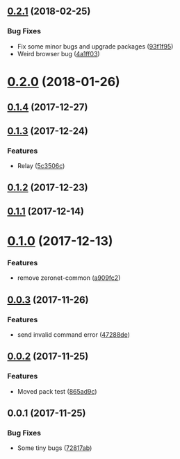 <a name="0.2.1"></a>
## [0.2.1](https://github.com/ZeroNetJS/zeronet-swarm/compare/v0.2.0...v0.2.1) (2018-02-25)


### Bug Fixes

* Fix some minor bugs and upgrade packages ([93f1f95](https://github.com/ZeroNetJS/zeronet-swarm/commit/93f1f95))
* Weird browser bug ([4a1ff03](https://github.com/ZeroNetJS/zeronet-swarm/commit/4a1ff03))



<a name="0.2.0"></a>
# [0.2.0](https://github.com/ZeroNetJS/zeronet-swarm/compare/v0.1.4...v0.2.0) (2018-01-26)



<a name="0.1.4"></a>
## [0.1.4](https://github.com/ZeroNetJS/zeronet-swarm/compare/v0.1.3...v0.1.4) (2017-12-27)



<a name="0.1.3"></a>
## [0.1.3](https://github.com/ZeroNetJS/zeronet-swarm/compare/v0.1.2...v0.1.3) (2017-12-24)


### Features

* Relay ([5c3506c](https://github.com/ZeroNetJS/zeronet-swarm/commit/5c3506c))



<a name="0.1.2"></a>
## [0.1.2](https://github.com/ZeroNetJS/zeronet-swarm/compare/v0.1.1...v0.1.2) (2017-12-23)



<a name="0.1.1"></a>
## [0.1.1](https://github.com/ZeroNetJS/zeronet-swarm/compare/v0.1.0...v0.1.1) (2017-12-14)



<a name="0.1.0"></a>
# [0.1.0](https://github.com/ZeroNetJS/zeronet-swarm/compare/v0.0.3...v0.1.0) (2017-12-13)


### Features

* remove zeronet-common ([a909fc2](https://github.com/ZeroNetJS/zeronet-swarm/commit/a909fc2))



<a name="0.0.3"></a>
## [0.0.3](https://github.com/ZeroNetJS/zeronet-js/compare/v0.0.2...v0.0.3) (2017-11-26)


### Features

* send invalid command error ([47288de](https://github.com/ZeroNetJS/zeronet-js/commit/47288de))



<a name="0.0.2"></a>
## [0.0.2](https://github.com/ZeroNetJS/zeronet-js/compare/v0.0.1...v0.0.2) (2017-11-25)


### Features

* Moved pack test ([865ad9c](https://github.com/ZeroNetJS/zeronet-js/commit/865ad9c))



<a name="0.0.1"></a>
## 0.0.1 (2017-11-25)


### Bug Fixes

* Some tiny bugs ([72817ab](https://github.com/ZeroNetJS/zeronet-js/commit/72817ab))



